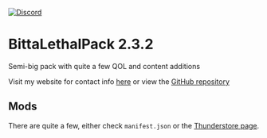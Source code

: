 [![Discord](https://img.shields.io/badge/Discord-%235865F2.svg?style=for-the-badge&logo=discord&logoColor=white)](https://discord.com/users/328388680437727232)
# BittaLethalPack 2.3.2
Semi-big pack with quite a few QOL and content additions

Visit my website for contact info [here](https://jatc251.com) or view the [GitHub repository](https://github.com/Jatc252/BittaLethalPack)

## Mods
There are quite a few, either check `manifest.json` or the [Thunderstore page](https://thunderstore.io/c/lethal-company/p/jatc251/BittaLethalPack/).